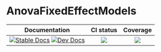 # AnovaFixedEffectModels

|Documentation|CI status|Coverage|
|:-----------:|:-------:|:------:|
|[![Stable Docs][docs-stable-img]][docs-stable-url] [![Dev Docs][docs-dev-img]][docs-dev-url]| [![][ci-img]][ci-url]| [![][codecov-img]][codecov-url]|

[docs-dev-img]: https://img.shields.io/badge/docs-dev-blue.svg
[docs-dev-url]: https://yufongpeng.github.io/AnovaBase.jl/dev/FixedEffectModels
[docs-stable-img]: https://img.shields.io/badge/docs-stable-blue.svg
[docs-stable-url]: https://yufongpeng.github.io/AnovaBase.jl/stable/FixedEffectModels
[ci-img]: https://github.com/yufongpeng/AnovaFixedEffectModels.jl/workflows/CI/badge.svg
[ci-url]: https://github.com/yufongpeng/AnovaFixedEffectModels.jl/actions?query=workflow%3ACI
[codecov-img]: https://codecov.io/gh/yufongpeng/AnovaFixedEffectModels.jl/coveage.svg
[codecov-url]: https://codecov.io/gh/yufongpeng/AnovaFixedEffectModels.jl